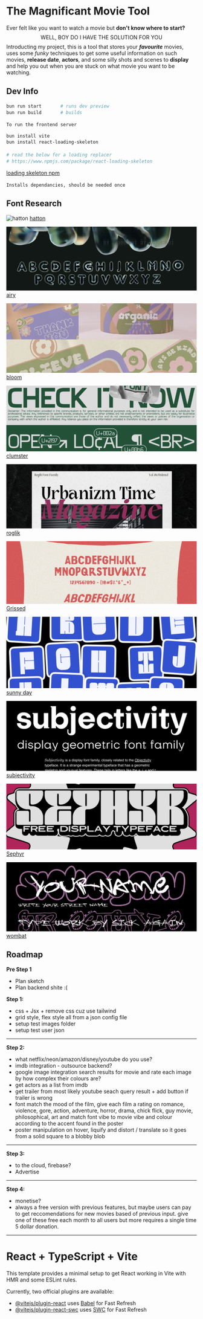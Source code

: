 # The Magnificant Movie Tool

Ever felt like you want to watch a movie but **don't know where to start?**
$$\text{WELL, BOY DO I HAVE THE SOLUTION FOR YOU}$$
Introducting my project, this is a tool that stores your ***favourite*** movies, uses some *funky* techniques to get some useful information on such movies, **release date**, **actors**, and some silly shots and scenes to **display** and help you out when you are stuck on what movie you want to be watching.

## Dev Info

```bash
bun run start       # runs dev preview
bun run build       # builds
```
`To run the frontend server`

```bash
bun install vite
bun install react-loading-skeleton

# read the below for a loading replacer
# https://www.npmjs.com/package/react-loading-skeleton
```
[loading skeleton npm](https://www.npmjs.com/package/react-loading-skeleton)

`Installs dependancies, should be needed once`

## Font Research

![hatton](public/readme/hatton_example.png)
[hatton](https://www.behance.net/gallery/177719125/Hatton-V20-Free-Font?tracking_source=search_projects%7CFree+font)

![Airy](public/readme/airy_example.png)
[airy](https://www.behance.net/gallery/178071809/(FREE)-Airy-3d-Font?tracking_source=search_projects%7CFree+font)

![Bloom](public/readme/bloom_example.png)
[bloom](https://www.behance.net/gallery/176714005/Bloom-Free-Floral-Display-Font?tracking_source=search_projects%7CFree+font)

![Clumster](public/readme/clumster_sans_example.png)
[clumster](https://www.behance.net/gallery/174641905/SK-Clumster-Sans-Free-Font?tracking_source=search_projects%7CFree+font)

![Roglik](public/readme/roglik_example.png)
[roglik](https://www.behance.net/gallery/178767983/Rogik-Expressive-Serif-Font-Family?tracking_source=search_projects%7CFree+font)

![Grissed](public/readme/grissed_example.png)
[Grissed](https://www.behance.net/gallery/170410573/Grissed-Typeface?tracking_source=search_projects%7CFree+font)

![Sunny day](public/readme/sunnyday_example.png)
[sunny day](https://www.behance.net/gallery/174931793/SunnyDay-(FREE-FONT)?tracking_source=search_projects%7CFree+font)

![Subjectivity](public/readme/subjectivity_example.png)
[subjectivity](https://www.behance.net/gallery/60555241/Subjectivity-Free-Display-Font-Family?tracking_source=search_projects%7CFree+font)

![sephyr](public/readme/sephyr_example.png)
[Sephyr](https://www.behance.net/gallery/177997399/Sephyr-Free-Display-Typeface?tracking_source=search_projects%7CFree+font)

![wombat](public/readme/wombat_example.png)
[wombat](https://www.behance.net/gallery/166034861/WOMBAT-FREE-FONT?tracking_source=search_projects%7CFree+font)


## Roadmap

**Pre Step 1**

- Plan sketch
- Plan backend shite :(

**Step 1:**

- css + Jsx + remove css cuz use tailwind
- grid style, flex style all from a json config file
- setup test images folder
- setup test user json

---
**Step 2:**

- what netflix/neon/amazon/disney/youtube do you use?
- imdb integration - outsource backend?
- google image integration search results for movie and rate each image by how complex their colours are?
- get actors as a list from imdb
- get trailer from most likely youtube seach query result + add button if trailer is wrong
- font match the mood of the film, give each film a rating on romance, violence, gore, action, adventure, horror, drama, chick flick, guy movie, philosophical, art and match font vibe to movie vibe and colour according to the accent found in the poster
- poster manipulation on hover, liquify and distort / translate so it goes from a solid square to a blobby blob 

---
**Step 3:**

- to the cloud, firebase?
- Advertise

---

**Step 4:**

- monetise? 
- always a free version with previous features, but maybe users can pay to get reccomendations for new movies based of previous input. give one of these free each month to all users but more requires a single time  5 dollar donation.

---



# React + TypeScript + Vite

This template provides a minimal setup to get React working in Vite with HMR and some ESLint rules.

Currently, two official plugins are available:

- [@vitejs/plugin-react](https://github.com/vitejs/vite-plugin-react/blob/main/packages/plugin-react/README.md) uses [Babel](https://babeljs.io/) for Fast Refresh
- [@vitejs/plugin-react-swc](https://github.com/vitejs/vite-plugin-react-swc) uses [SWC](https://swc.rs/) for Fast Refresh
